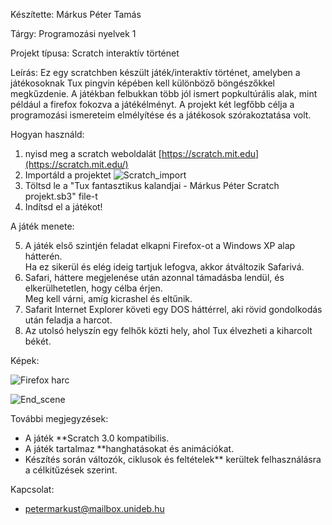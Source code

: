 Készítette: Márkus Péter Tamás

Tárgy: Programozási nyelvek 1

Projekt típusa: Scratch interaktív történet

Leírás:
Ez egy scratchben készült játék/interaktív történet, amelyben a játékosoknak Tux pingvin képében kell különböző böngészőkkel megkűzdenie. A játékban felbukkan több jól ismert popkultúrális alak, mint például a firefox fokozva a játékélményt. A projekt két legfőbb célja a programozási ismereteim elmélyítése és a játékosok szórakoztatása volt.

Hogyan használd:

1. nyisd meg a scratch weboldalát [https://scratch.mit.edu](https://scratch.mit.edu/)
2. Importáld a projektet
   ![Scratch_import](https://raw.githubusercontent.com/Petmarkocska/Programozasi-nyelvek-1-scratch-projekt/refs/heads/main/scratch_import.jpg)
4. Töltsd le a "Tux fantasztikus kalandjai - Márkus Péter Scratch projekt.sb3" file-t
5. Indítsd el a játékot!

A játék menete:

5. A játék első szintjén feladat elkapni Firefox-ot a Windows XP alap hátterén.  
   Ha ez sikerül és elég ideig tartjuk lefogva, akkor átváltozik Safarivá.  
6. Safari, háttere megjelenése után azonnal támadásba lendül, és elkerülhetetlen, hogy célba érjen.  
   Meg kell várni, amíg kicrashel és eltűnik.  
7. Safarit Internet Explorer követi egy DOS háttérrel, aki rövid gondolkodás után feladja a harcot.  
8. Az utolsó helyszín egy felhők közti hely, ahol Tux élvezheti a kiharcolt békét.  


Képek:

![Firefox harc](https://raw.githubusercontent.com/Petmarkocska/Programozasi-nyelvek-1-scratch-projekt/main/Firefox.jpg)

![End_scene](https://raw.githubusercontent.com/Petmarkocska/Programozasi-nyelvek-1-scratch-projekt/main/End_scene.jpg)

További megjegyzések:
- A játék **Scratch 3.0 kompatibilis.
- A játék tartalmaz **hanghatásokat és animációkat.
- Készítés során változók, ciklusok és feltételek** kerültek felhasználásra a célkitűzések szerint.

Kapcsolat:
- petermarkust@mailbox.unideb.hu
